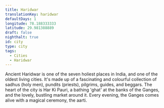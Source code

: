 ```yaml
---
title: Haridwar
translationKey: haridwar
defaultDays: 1
longitude: 78.188333333
latitude: 29.981388889
draft: false
nighthalt: true
id: city
type: city
tags:
  - Cities
  - Haridwar
---
```

Ancient Haridwar is one of the seven holiest places in India, and one of the oldest living cities. It's made up of a fascinating and colourful collection of sadhus (holy men), pundits (priests), pilgrims, guides, and beggars.  The heart of the city is Har Ki Pauri, a bathing 'ghat' at the banks of the Ganges, and the lovely, bustling market around it. Every evening, the Ganges comes alive with a magical ceremony, the aarti.